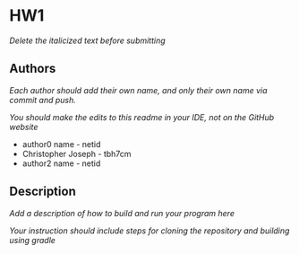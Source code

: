 # HW1 

*Delete the italicized text before submitting*

## Authors

*Each author should add their own name, and *only* their own name via commit and push.*

*You should make the edits to this readme in your IDE, not on the GitHub website*

* author0 name - netid
* Christopher Joseph - tbh7cm
* author2 name - netid

## Description

*Add a description of how to build and run your program here*

*Your instruction should include steps for cloning the repository and building using gradle*

